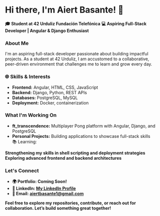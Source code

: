 # Hi there, I'm Aiert Basante! 👋
**🎓 Student at 42 Urduliz Fundación Telefónica**
**💻 Aspiring Full-Stack Developer | Angular & Django Enthusiast**

### About Me
I'm an aspiring full-stack developer passionate about building impactful projects. As a student at 42 Urduliz, I am accustomed to a collaborative, peer-driven environment that challenges me to learn and grow every day.

### 🌐 Skills & Interests
- **Frontend:** Angular, HTML, CSS, JavaScript  
- **Backend:** Django, Python, REST APIs  
- **Databases:** PostgreSQL, MySQL  
- **Deployment:** Docker, containerization  

### What I'm Working On
- **ft_transcendence:** Multiplayer Pong platform with Angular, Django, and PostgreSQL  
- **Personal Projects:** Building applications to showcase full-stack skills  
📚 Learning:

**Strengthening my skills in shell scripting and deployment strategies**
**Exploring advanced frontend and backend architectures**
### Let's Connect
- **🌍 Portfolio: Coming Soon!**
- **💼 LinkedIn: [My LinkedIn Profile](https://www.linkedin.com/in/aiert-basante-b2002431b/)**
- **📧 Email: aiertbasante1@gmail.com**

**Feel free to explore my repositories, contribute, or reach out for collaboration. Let’s build something great together!**
<!--
**Otxobot/Otxobot** is a ✨ _special_ ✨ repository because its `README.md` (this file) appears on your GitHub profile.

Here are some ideas to get you started:

- 🔭 I’m currently working on ...
- 🌱 I’m currently learning ...
- 👯 I’m looking to collaborate on ...
- 🤔 I’m looking for help with ...
- 💬 Ask me about ...
- 📫 How to reach me: ...
- 😄 Pronouns: ...
- ⚡ Fun fact: ...
-->
